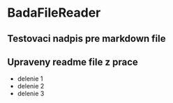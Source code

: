 # BadaFileReader
## Testovaci nadpis pre markdown file
## Upraveny readme file z prace

* delenie 1
* delenie 2
* delenie 3